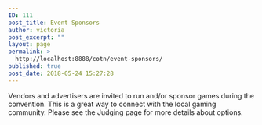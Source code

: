 ```yaml
---
ID: 111
post_title: Event Sponsors
author: victoria
post_excerpt: ""
layout: page
permalink: >
  http://localhost:8888/cotn/event-sponsors/
published: true
post_date: 2018-05-24 15:27:28
---
```

Vendors and advertisers are invited to run and/or sponsor games during the convention. This is a great way to connect with the local gaming community. Please see the Judging page for more details about options.